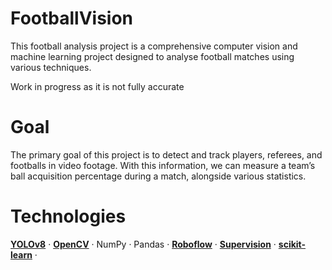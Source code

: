 # FootballVision
This football analysis project is a comprehensive computer vision and machine learning project designed to analyse football matches using various techniques. 

Work in progress as it is not fully accurate

# Goal
The primary goal of this project is to detect and track players, referees, and footballs in video footage. With this information, we can measure a team’s ball acquisition percentage during a match, alongside various statistics.

# Technologies
[**YOLOv8**](https://github.com/ultralytics/yolov8) ·
[**OpenCV**](https://opencv.org/) ·
NumPy ·
Pandas ·
[**Roboflow**](https://roboflow.com/) ·
[**Supervision**](https://github.com/roboflow/supervision) ·
[**scikit-learn**](https://scikit-learn.org/) ·

